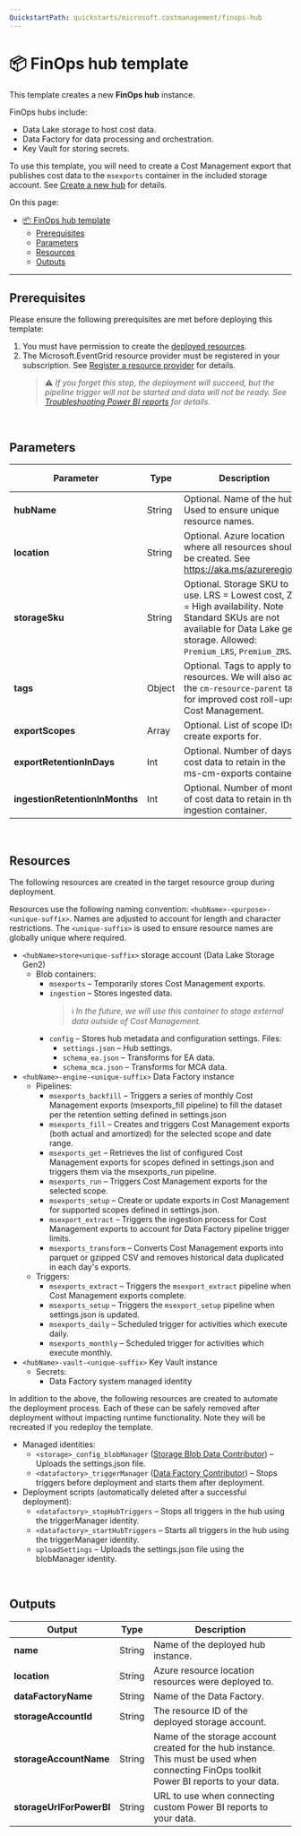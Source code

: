 ```yaml
---
QuickstartPath: quickstarts/microsoft.costmanagement/finops-hub
---
```


# 📦 FinOps hub template

This template creates a new **FinOps hub** instance.

FinOps hubs include:

- Data Lake storage to host cost data.
- Data Factory for data processing and orchestration.
- Key Vault for storing secrets.

To use this template, you will need to create a Cost Management export that publishes cost data to the `msexports` container in the included storage account. See [Create a new hub](README.md#➕-create-a-new-hub) for details.

On this page:

- [📦 FinOps hub template](#-finops-hub-template)
  - [Prerequisites](#prerequisites)
  - [Parameters](#parameters)
  - [Resources](#resources)
  - [Outputs](#outputs)

---

## Prerequisites

Please ensure the following prerequisites are met before deploying this template:

1. You must have permission to create the [deployed resources](#resources).
2. The Microsoft.EventGrid resource provider must be registered in your subscription. See [Register a resource provider](https://docs.microsoft.com/azure/azure-resource-manager/management/resource-providers-and-types#register-resource-provider) for details.
   > ⚠️ _If you forget this step, the deployment will succeed, but the pipeline trigger will not be started and data will not be ready. See [Troubleshooting Power BI reports](reports/README.md#-troubleshooting-power-bi-reports) for details._

<br>

## Parameters

| Parameter        | Type   | Description                                                                                                                                                                       | Default value             |
| ---------------- | ------ | --------------------------------------------------------------------------------------------------------------------------------------------------------------------------------- | ------------------------- |
| **hubName**      | String | Optional. Name of the hub. Used to ensure unique resource names.                                                                                                                  | `"finops-hub"`            |
| **location**     | String | Optional. Azure location where all resources should be created. See https://aka.ms/azureregions.                                                                                  | (resource group location) |
| **storageSku**   | String | Optional. Storage SKU to use. LRS = Lowest cost, ZRS = High availability. Note Standard SKUs are not available for Data Lake gen2 storage. Allowed: `Premium_LRS`, `Premium_ZRS`. | `Premium_LRS`             |
| **tags**         | Object | Optional. Tags to apply to all resources. We will also add the `cm-resource-parent` tag for improved cost roll-ups in Cost Management.                                            |
| **exportScopes** | Array  | Optional. List of scope IDs to create exports for.                                                                                                                                |
| **exportRetentionInDays** | Int | Optional. Number of days of cost data to retain in the ms-cm-exports container. | 0 |
| **ingestionRetentionInMonths** | Int | Optional. Number of months of cost data to retain in the ingestion container. | 13 |

<br>

## Resources

The following resources are created in the target resource group during deployment.

Resources use the following naming convention: `<hubName>-<purpose>-<unique-suffix>`. Names are adjusted to account for length and character restrictions. The `<unique-suffix>` is used to ensure resource names are globally unique where required.

- `<hubName>store<unique-suffix>` storage account (Data Lake Storage Gen2)
  - Blob containers:
    - `msexports` – Temporarily stores Cost Management exports.
    - `ingestion` – Stores ingested data.
      > ℹ️ _In the future, we will use this container to stage external data outside of Cost Management._
    - `config` – Stores hub metadata and configuration settings. Files:
      - `settings.json` – Hub settings.
      - `schema_ea.json` – Transforms for EA data.
      - `schema_mca.json` – Transforms for MCA data.
- `<hubName>-engine-<unique-suffix>` Data Factory instance
  - Pipelines:
    - `msexports_backfill` – Triggers a series of monthly Cost Management exports (msexports_fill pipeline) to fill the dataset per the retention setting defined in settings.json
    - `msexports_fill` – Creates and triggers Cost Management exports (both actual and amortized) for the selected scope and date range.
    - `msexports_get` – Retrieves the list of configured Cost Management exports for scopes defined in settings.json and triggers them via the msexports_run pipeline.
    - `msexports_run` – Triggers Cost Management exports for the selected scope.
    - `msexports_setup` – Create or update exports in Cost Management for supported scopes defined in settings.json.
    - `msexport_extract` – Triggers the ingestion process for Cost Management exports to account for Data Factory pipeline trigger limits.
    - `msexports_transform` – Converts Cost Management exports into parquet or gzipped CSV and removes historical data duplicated in each day's exports.
  - Triggers:
    - `msexports_extract` – Triggers the `msexport_extract` pipeline when Cost Management exports complete.
    - `msexports_setup` – Triggers the `msexport_setup` pipeline when settings.json is updated.
    - `msexports_daily` – Scheduled trigger for activities which execute daily.
    - `msexports_monthly` – Scheduled trigger for activities which execute monthly.
- `<hubName>-vault-<unique-suffix>` Key Vault instance
  - Secrets:
    - Data Factory system managed identity

In addition to the above, the following resources are created to automate the deployment process. Each of these can be safely removed after deployment without impacting runtime functionality. Note they will be recreated if you redeploy the template.

- Managed identities:
  - `<storage>_config_blobManager` ([Storage Blob Data Contributor](https://learn.microsoft.com/azure/role-based-access-control/built-in-roles#storage-blob-data-contributor)) – Uploads the settings.json file.
  - `<datafactory>_triggerManager` ([Data Factory Contributor](https://learn.microsoft.com/azure/role-based-access-control/built-in-roles#data-factory-contributor)) – Stops triggers before deployment and starts them after deployment.
- Deployment scripts (automatically deleted after a successful deployment):
  - `<datafactory>_stopHubTriggers` – Stops all triggers in the hub using the triggerManager identity.
  - `<datafactory>_startHubTriggers` – Starts all triggers in the hub using the triggerManager identity.
  - `uploadSettings` – Uploads the settings.json file using the blobManager identity.

<br>

## Outputs

| Output                   | Type   | Description                                                                                                                               |
| ------------------------ | ------ | ----------------------------------------------------------------------------------------------------------------------------------------- |
| **name**                 | String | Name of the deployed hub instance.                                                                                                        |
| **location**             | String | Azure resource location resources were deployed to.                                                                                       |
| **dataFactoryName**      | String | Name of the Data Factory.                                                                                                                 |
| **storageAccountId**     | String | The resource ID of the deployed storage account.                                                                                          |
| **storageAccountName**   | String | Name of the storage account created for the hub instance. This must be used when connecting FinOps toolkit Power BI reports to your data. |
| **storageUrlForPowerBI** | String | URL to use when connecting custom Power BI reports to your data.                                                                          |

<br>
